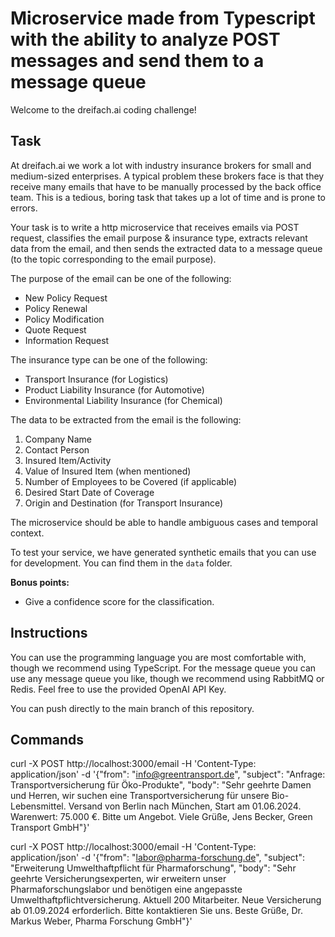 # Microservice made from Typescript with the ability to analyze POST messages and send them to a message queue

Welcome to the dreifach.ai coding challenge! 

## Task

At dreifach.ai we work a lot with industry insurance brokers for small and medium-sized enterprises. A typical problem these brokers face is that they receive many emails that have to be manually processed by the back office team. This is a tedious, boring task that takes up a lot of time and is prone to errors.

Your task is to write a http microservice that receives emails via POST request, classifies the email purpose & insurance type, extracts relevant data from the email, and then sends the extracted data to a message queue (to the topic corresponding to the email purpose). 

The purpose of the email can be one of the following:

* New Policy Request
* Policy Renewal
* Policy Modification
* Quote Request
* Information Request

The insurance type can be one of the following:

* Transport Insurance (for Logistics)
* Product Liability Insurance (for Automotive)
* Environmental Liability Insurance (for Chemical)

The data to be extracted from the email is the following:

1. Company Name
2. Contact Person
3. Insured Item/Activity
4. Value of Insured Item (when mentioned)
5. Number of Employees to be Covered (if applicable)
6. Desired Start Date of Coverage
7. Origin and Destination (for Transport Insurance)

The microservice should be able to handle ambiguous cases and temporal context.

To test your service, we have generated synthetic emails that you can use for development. You can find them in the `data` folder.

**Bonus points:**
* Give a confidence score for the classification.


## Instructions

You can use the programming language you are most comfortable with, though we recommend using TypeScript.
For the message queue you can use any message queue you like, though we recommend using RabbitMQ or Redis. Feel free to use the provided OpenAI API Key.

You can push directly to the main branch of this repository.

## Commands
curl -X POST http://localhost:3000/email -H 'Content-Type: application/json' -d '{"from": "info@greentransport.de", "subject": "Anfrage: Transportversicherung für Öko-Produkte", "body": "Sehr geehrte Damen und Herren, wir suchen eine Transportversicherung für unsere Bio-Lebensmittel. Versand von Berlin nach München, Start am 01.06.2024. Warenwert: 75.000 €. Bitte um Angebot. Viele Grüße, Jens Becker, Green Transport GmbH"}'


curl -X POST http://localhost:3000/email -H 'Content-Type: application/json' -d '{"from": "labor@pharma-forschung.de", "subject": "Erweiterung Umwelthaftpflicht für Pharmaforschung", "body": "Sehr geehrte Versicherungsexperten, wir erweitern unser Pharmaforschungslabor und benötigen eine angepasste Umwelthaftpflichtversicherung. Aktuell 200 Mitarbeiter. Neue Versicherung ab 01.09.2024 erforderlich. Bitte kontaktieren Sie uns. Beste Grüße, Dr. Markus Weber, Pharma Forschung GmbH"}'